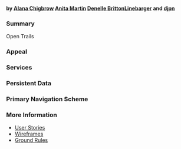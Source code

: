 #### by [Alana Chigbrow](https://github.com/achigbrow) [Anita Martin](https://github.com/anita-martin5703) [Denelle BrittonLinebarger](https://github.com/DBrittonLinebarger) and [djpn](https://github.com/djpn/)

### Summary

Open Trails

### Appeal

### Services

### Persistent Data

### Primary Navigation Scheme

### More Information

* [User Stories](docs/user-stories.md)
* [Wireframes](docs/wireframes.md)
* [Ground Rules](docs/ground-rules.md)
